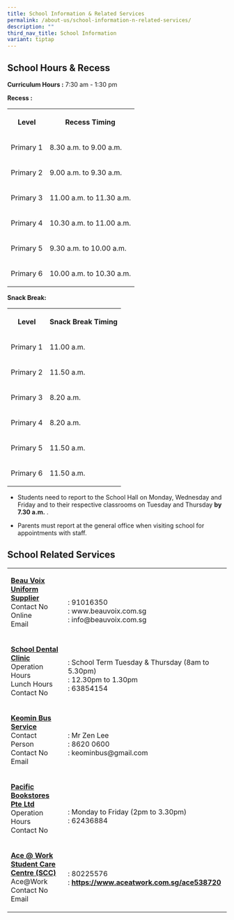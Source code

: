 ```yaml
---
title: School Information & Related Services
permalink: /about-us/school-information-n-related-services/
description: ""
third_nav_title: School Information
variant: tiptap
---
```

<h2>School Hours &amp; Recess</h2><p><strong>Curriculum Hours :</strong>&nbsp;7:30 am - 1:30 pm&nbsp;&nbsp;&nbsp;</p><p><strong>Recess :</strong></p><table><tbody><tr><th rowspan="1" colspan="1"><p>Level</p></th><th rowspan="1" colspan="1"><p>Recess Timing</p></th></tr><tr><td rowspan="1" colspan="1"><p>Primary 1</p></td><td rowspan="1" colspan="1"><p>8.30 a.m. to 9.00 a.m.</p></td></tr><tr><td rowspan="1" colspan="1"><p>Primary 2</p></td><td rowspan="1" colspan="1"><p>9.00 a.m. to 9.30 a.m.</p></td></tr><tr><td rowspan="1" colspan="1"><p>Primary 3</p></td><td rowspan="1" colspan="1"><p>11.00 a.m. to 11.30 a.m.</p></td></tr><tr><td rowspan="1" colspan="1"><p>Primary 4</p></td><td rowspan="1" colspan="1"><p>10.30 a.m. to 11.00 a.m.</p></td></tr><tr><td rowspan="1" colspan="1"><p>Primary 5</p></td><td rowspan="1" colspan="1"><p>9.30 a.m. to 10.00 a.m.</p></td></tr><tr><td rowspan="1" colspan="1"><p>Primary 6</p></td><td rowspan="1" colspan="1"><p>10.00 a.m. to 10.30 a.m.</p></td></tr></tbody></table><p><strong>Snack Break:</strong></p><table><tbody><tr><th rowspan="1" colspan="1"><p>Level</p></th><th rowspan="1" colspan="1"><p>Snack Break Timing</p></th></tr><tr><td rowspan="1" colspan="1"><p>Primary 1</p></td><td rowspan="1" colspan="1"><p>11.00 a.m.</p></td></tr><tr><td rowspan="1" colspan="1"><p>Primary 2</p></td><td rowspan="1" colspan="1"><p>11.50 a.m.</p></td></tr><tr><td rowspan="1" colspan="1"><p>Primary 3</p></td><td rowspan="1" colspan="1"><p>8.20 a.m.</p></td></tr><tr><td rowspan="1" colspan="1"><p>Primary 4</p></td><td rowspan="1" colspan="1"><p>8.20 a.m.</p></td></tr><tr><td rowspan="1" colspan="1"><p>Primary 5</p></td><td rowspan="1" colspan="1"><p>11.50 a.m.</p></td></tr><tr><td rowspan="1" colspan="1"><p>Primary 6</p></td><td rowspan="1" colspan="1"><p>11.50 a.m.</p></td></tr></tbody></table><p></p><ul data-tight="true" class="tight"><li><p>Students need to report to the School Hall on Monday, Wednesday and Friday and to their respective classrooms on Tuesday and Thursday&nbsp;<strong>by 7.30 a.m.</strong> .</p></li><li><p>Parents must report at the general office when visiting school for appointments with staff.</p></li></ul><h2>School Related Services</h2><table><tbody><tr><td rowspan="1" colspan="1"><p><strong><u>Beau Voix Uniform Supplier<br></u></strong>Contact No<br>Online<br>Email<u><br></u></p></td><td rowspan="1" colspan="1"><p><br><br>: 91016350<br>: www.beauvoix.com.sg<br>: info@beauvoix.com.sg<br></p></td></tr><tr><td rowspan="1" colspan="1"><p><strong><u>School Dental Clinic<br></u></strong>Operation Hours<br>Lunch Hours<br>Contact No<br></p></td><td rowspan="1" colspan="1"><p><strong><u><br></u></strong>: School Term Tuesday &amp; Thursday (8am to 5.30pm)<br>: 12.30pm to 1.30pm<br>: 63854154<br></p></td></tr><tr><td rowspan="1" colspan="1"><p><strong><u>Keomin Bus Service<br></u></strong>Contact Person<br>Contact No<br>Email<br></p></td><td rowspan="1" colspan="1"><p><br>: Mr Zen Lee<br>: 8620 0600<br>: keominbus@gmail.com<br></p></td></tr><tr><td rowspan="1" colspan="1"><p><strong><u>Pacific Bookstores Pte Ltd<br></u></strong>Operation Hours<br>Contact No<br></p></td><td rowspan="1" colspan="1"><p><br></p><p>: Monday to Friday (2pm to 3.30pm)<br>: 62436884<br></p></td></tr><tr><td rowspan="1" colspan="1"><p><strong><u>Ace @ Work Student Care Centre (SCC)</u></strong><br>Ace@Work<br>Contact No<br>Email<br></p></td><td rowspan="1" colspan="1"><p><br><br>: 80225576<br>:&nbsp;<strong><a href="https://www.aceatwork.com.sg/ace538720" rel="noopener noreferrer nofollow" target="_blank">https://www.aceatwork.com.sg/ace538720</a></strong></p><p><br></p></td></tr></tbody></table><p></p>